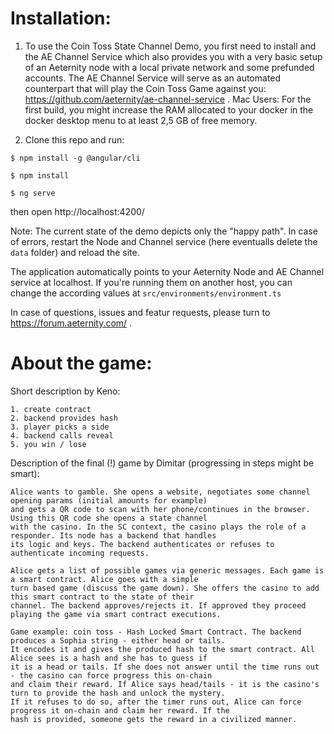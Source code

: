 # Installation: 

1. To use the Coin Toss State Channel Demo, you first need to install and the AE Channel Service which also provides you with a very basic setup of an Aeternity node with a local private network and some prefunded accounts. The AE Channel Service will serve as an automated counterpart that will play the Coin Toss Game against you: https://github.com/aeternity/ae-channel-service . Mac Users: For the first build, you might increase the RAM allocated to your docker in the docker desktop menu to at least 2,5 GB of free memory.

2. Clone this repo and run:

```
$ npm install -g @angular/cli

$ npm install

$ ng serve
```
then open http://localhost:4200/

Note: The current state of the demo depicts only the "happy path". In case of errors, restart the Node and Channel service (here eventualls delete the `data` folder) and reload the site.

The application automatically points to your Aeternity Node and AE Channel service at localhost. If you're running them on another host, you can change the according values at `src/environments/environment.ts `

In case of questions, issues and featur requests, please turn to https://forum.aeternity.com/ .

# About the game:

Short description by Keno:
```
1. create contract
2. backend provides hash
3. player picks a side
4. backend calls reveal
5. you win / lose
```

Description of the final (!) game by Dimitar (progressing in steps might be smart):

```
Alice wants to gamble. She opens a website, negotiates some channel opening params (initial amounts for example) 
and gets a QR code to scan with her phone/continues in the browser. Using this QR code she opens a state channel 
with the casino. In the SC context, the casino plays the role of a responder. Its node has a backend that handles 
its logic and keys. The backend authenticates or refuses to authenticate incoming requests.

Alice gets a list of possible games via generic messages. Each game is a smart contract. Alice goes with a simple 
turn based game (discuss the game down). She offers the casino to add this smart contract to the state of their 
channel. The backend approves/rejects it. If approved they proceed playing the game via smart contract executions.

Game example: coin toss - Hash Locked Smart Contract. The backend produces a Sophia string - either head or tails. 
It encodes it and gives the produced hash to the smart contract. All Alice sees is a hash and she has to guess if 
it is a head or tails. If she does not answer until the time runs out - the casino can force progress this on-chain 
and claim their reward. If Alice says head/tails - it is the casino's turn to provide the hash and unlock the mystery. 
If it refuses to do so, after the timer runs out, Alice can force progress it on-chain and claim her reward. If the 
hash is provided, someone gets the reward in a civilized manner.
```
